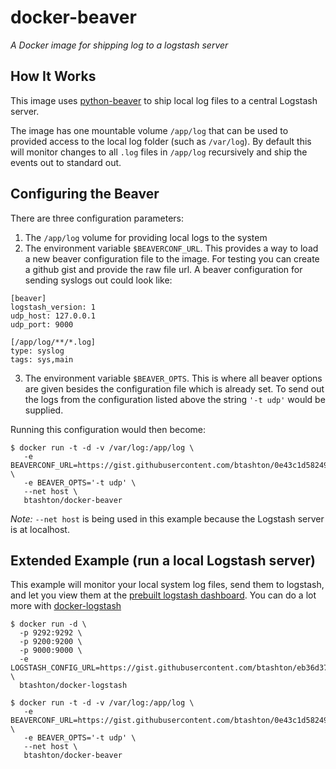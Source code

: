 docker-beaver
=============

*A Docker image for shipping log to a logstash server*

How  It Works
-----------------
This image uses [python-beaver](https://github.com/josegonzalez/python-beaver) to ship local log files to a central Logstash server.

The image has one mountable volume `/app/log` that can be used to provided access to the local log folder (such as `/var/log`).  By default this will monitor changes to all `.log` files in `/app/log` recursively and ship the events out to standard out.

Configuring the Beaver
------------------------------

There are three configuration parameters:

 1. The `/app/log` volume for providing local logs to the system
 2. The environment variable `$BEAVERCONF_URL`. This provides a way to load a new beaver configuration file to the image.  For testing you can create a github gist and provide the raw file url.  A beaver configuration for sending syslogs out could look like:
```
[beaver]
logstash_version: 1
udp_host: 127.0.0.1
udp_port: 9000
 
[/app/log/**/*.log]
type: syslog
tags: sys,main 
```
3. The environment variable `$BEAVER_OPTS`.  This is where all beaver options are given besides the configuration file which is already set.  To send out the logs from the configuration listed above the string `'-t udp'` would be supplied.

Running this configuration would then become:
```
$ docker run -t -d -v /var/log:/app/log \
   -e BEAVERCONF_URL=https://gist.githubusercontent.com/btashton/0e43c1d5824915c57335/raw/f5d2526a7be2f5a7604055745d27f004068e7b4d/beaver.conf \
   -e BEAVER_OPTS='-t udp' \
   --net host \
   btashton/docker-beaver
```

*Note:* `--net host` is being used in this example because the Logstash server is at localhost.

Extended Example (run a local Logstash server)
----------------------------------------------------------------
This example will monitor your local system log files, send them to logstash, and let you view them at
the [prebuilt logstash dashboard](http://127.0.0.1:9292/index.html#/dashboard/file/logstash.json).
You can do a lot more with [docker-logstash](https://github.com/pblittle/docker-logstash)
```
$ docker run -d \
  -p 9292:9292 \
  -p 9200:9200 \
  -p 9000:9000 \
  -e LOGSTASH_CONFIG_URL=https://gist.githubusercontent.com/btashton/eb36d37e6cfc9800a63e/raw/logstash.conf \
  btashton/docker-logstash
 
$ docker run -t -d -v /var/log:/app/log \
   -e BEAVERCONF_URL=https://gist.githubusercontent.com/btashton/0e43c1d5824915c57335/raw/f5d2526a7be2f5a7604055745d27f004068e7b4d/beaver.conf \
   -e BEAVER_OPTS='-t udp' \
   --net host \
   btashton/docker-beaver
```
